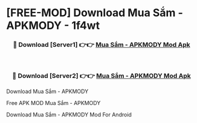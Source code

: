 # [FREE-MOD] Download Mua Sắm - APKMODY - 1f4wt


<div align="center">
<h3>🔴 Download [Server1] 👉👉 <a href="https://apk-comot.site?title=Mua_Sắm_-_APKMODY">Mua Sắm - APKMODY Mod Apk</a></h3><br>

<h3>🔴 Download [Server2] 👉👉 <a href="https://apk-comot.site?title=Mua_Sắm_-_APKMODY">Mua Sắm - APKMODY Mod Apk</a></h3>
</div>



Download Mua Sắm - APKMODY 

Free APK MOD Mua Sắm - APKMODY 

Download Mua Sắm - APKMODY Mod For Android
